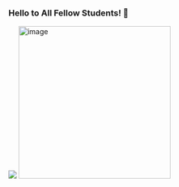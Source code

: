 ### Hello to All Fellow Students! :wave:
![](https://cdn-icons-png.flaticon.com/512/354/354637.png)
<img src="https://cdn-icons-png.flaticon.com/512/354/354637.png" alt="image" width="300" height="auto">
